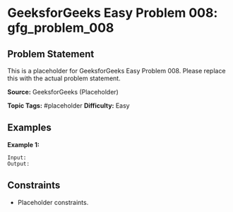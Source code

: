 # GeeksforGeeks Easy Problem 008: gfg_problem_008

## Problem Statement

This is a placeholder for GeeksforGeeks Easy Problem 008.
Please replace this with the actual problem statement.

**Source:** GeeksforGeeks (Placeholder)

**Topic Tags:** #placeholder
**Difficulty:** Easy

## Examples

**Example 1:**

```
Input:
Output:
```

## Constraints

- Placeholder constraints.
